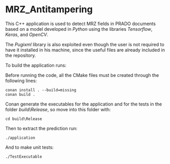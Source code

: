 # MRZ_Antitampering

This C++ application is used to detect MRZ fields in PRADO documents based on a model developed in *Python* using the libraries *Tensorflow*, *Keras*, and *OpenCV*.

The *Pugixml* library is also exploited even though the user is not required to have it installed in his machine, since the useful files are already included in the repository.

To build the application runs:

Before running the code, all the CMake files must be created through the following lines:
```
conan install . --build=missing
conan build .
```

Conan generate the executables for the application and for the tests in the folder *build\Release*, so move into this folder with:
```
cd build\Release
```

Then to extract the prediction run:
```
./application
```
    
And to make unit tests:
```
./TestExecutable
```
